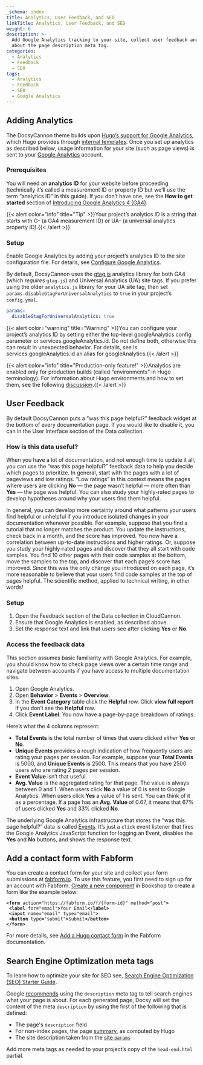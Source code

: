 ```yaml
---
_schema: index
title: Analytics, User Feedback, and SEO
linkTitle: Analytics, User Feedback, and SEO
weight: 6
description: >-
  Add Google Analytics tracking to your site, collect user feedback and learn
  about the page description meta tag.
categories:
  - Analytics
  - Feedback
  - SEO
tags:
  - Analytics
  - Feedback
  - SEO
  - Google Analytics
---
```

## Adding Analytics

The DocsyCannon theme builds upon [Hugo’s support for Google Analytics](https://gohugo.io/templates/internal/#google-analytics), which Hugo provides through [internal templates](https://gohugo.io/templates/internal/). Once you set up analytics as described below, usage information for your site (such as page views) is sent to your [Google Analytics](https://analytics.google.com/analytics/web/) account.

### Prerequisites

You will need an **analytics ID** for your website before proceeding (technically it’s called a measurement ID or property ID but we’ll use the term “analytics ID” in this guide). If you don’t have one, see the **How to get started** section of [Introducing Google Analytics 4 (GA4)](https://support.google.com/analytics/answer/1042508).

{{< alert color="info" title="Tip" >}}Your project’s analytics ID is a string that starts with G- (a GA4 measurement ID) or UA- (a universal analytics property ID).{{< /alert >}}

### Setup

Enable Google Analytics by adding your project’s analytics ID to the site configuration file. For details, see [Configure Google Analytics](https://gohugo.io/templates/internal/#configure-google-analytics).

By default, DocsyCannon uses the [gtag.js](https://support.google.com/analytics/answer/10220869) analytics library for both GA4 (which *requires* `gtag.js`) and Universal Analytics (UA) site tags. If you prefer using the older `analytics.js` library for your UA site tag, then set `params.disableGtagForUniversalAnalytics` to `true` in your project’s `config.ymal`.

```yaml
params:
  disableGtagForUniversalAnalytics: true
```

{{< alert color="warning" title="Warning" >}}You can configure your project’s analytics ID by setting either the top-level googleAnalytics config parameter or services.googleAnalytics.id. Do not define both, otherwise this can result in unexpected behavior. For details, see Is services.googleAnalytics.id an alias for googleAnalytics.{{< /alert >}}

{{< alert color="info" title="Production-only feature!" >}}Analytics are enabled only for production builds (called “environments” in Hugo terminology). For information about Hugo environments and how to set them, see the following [discussion](www.example.com).{{< /alert >}}

## User Feedback

By default DocsyCannon puts a “was this page helpful?” feedback widget at the bottom of every documentation page. If you would like to disable it, you can in the User Interface section of the Data collection.

### How is this data useful?

When you have a lot of documentation, and not enough time to update it all, you can use the “was this page helpful?” feedback data to help you decide which pages to prioritize. In general, start with the pages with a lot of pageviews and low ratings. “Low ratings” in this context means the pages where users are clicking **No** — the page wasn’t helpful — more often than **Yes** — the page was helpful. You can also study your highly-rated pages to develop hypotheses around why your users find them helpful.

In general, you can develop more certainty around what patterns your users find helpful or unhelpful if you introduce isolated changes in your documentation whenever possible. For example, suppose that you find a tutorial that no longer matches the product. You update the instructions, check back in a month, and the score has improved. You now have a correlation between up-to-date instructions and higher ratings. Or, suppose you study your highly-rated pages and discover that they all start with code samples. You find 10 other pages with their code samples at the bottom, move the samples to the top, and discover that each page’s score has improved. Since this was the only change you introduced on each page, it’s more reasonable to believe that your users find code samples at the top of pages helpful. The scientific method, applied to technical writing, in other words!

### Setup

1. Open the Feedback section of the Data collection in CloudCannon.
2. Ensure that Google Analytics is enabled, as described above.
3. Set the response text and link that users see after clicking **Yes** or **No**.

### Access the feedback data

This section assumes basic familiarity with Google Analytics. For example, you should know how to check page views over a certain time range and navigate between accounts if you have access to multiple documentation sites.

1. Open Google Analytics.
2. Open **Behavior** &gt; **Events** &gt; **Overview**.
3. In the **Event Category** table click the **Helpful** row. Click **view full report** if you don’t see the **Helpful** row.
4. Click **Event Label**. You now have a page-by-page breakdown of ratings.

Here’s what the 4 columns represent:

* **Total Events** is the total number of times that users clicked *either* **Yes** or **No**.
* **Unique Events** provides a rough indication of how frequently users are rating your pages per session. For example, suppose your **Total Events** is 5000, and **Unique Events** is 2500. This means that you have 2500 users who are rating 2 pages per session.
* **Event Value** isn’t that useful.
* **Avg. Value** is the aggregated rating for that page. The value is always between 0 and 1. When users click **No** a value of 0 is sent to Google Analytics. When users click **Yes** a value of 1 is sent. You can think of it as a percentage. If a page has an **Avg. Value** of 0.67, it means that 67% of users clicked **Yes** and 33% clicked **No**.

The underlying Google Analytics infrastructure that stores the “was this page helpful?” data is called [Events](https://developers.google.com/analytics/devguides/collection/analyticsjs/events). It’s just a `click` event listener that fires the Google Analytics JavaScript function for logging an Event, disables the **Yes** and **No** buttons, and shows the response text.

## Add a contact form with Fabform

You can create a contact form for your site and collect your form submissions at [fabform.io](https://fabform.io/). To use this feature, you first need to sign up for an account with Fabform. <a target="_blank" rel="noopener" href="https://github.com/CloudCannon/bookshop/blob/main/guides/hugo.adoc#authoring-new-components">Create a new component</a> in Bookshop to create a form like the example below:

<div><pre data-language="html"><code class="language-html"><strong>&lt;</strong><strong>form</strong> action<strong>=</strong>"https://fabform.io/f/{form-id}" method<strong>=</strong>"post"<strong>&gt;</strong>
 <strong>&lt;</strong><strong>label</strong> for<strong>=</strong>"email"<strong>&gt;</strong>Your Email<strong>&lt;/</strong><strong>label</strong><strong>&gt;</strong>
 <strong>&lt;</strong><strong>input</strong> name<strong>=</strong>"email" type<strong>=</strong>"email"<strong>&gt;</strong>
 <strong>&lt;</strong><strong>button</strong> type<strong>=</strong>"submit"<strong>&gt;</strong>Submit<strong>&lt;/</strong><strong>button</strong><strong>&gt;</strong>
<strong>&lt;/</strong><strong>form</strong><strong>&gt;</strong>
</code></pre></div>

For more details, see [Add a Hugo contact form](https://fabform.io/a/hugo-contact-form) in the Fabform documentation.

## Search Engine Optimization meta tags

To learn how to optimize your site for SEO see, [Search Engine Optimization (SEO) Starter Guide](https://developers.google.com/search/docs/beginner/seo-starter-guide).

Google [recommends](https://developers.google.com/search/docs/beginner/seo-starter-guide?hl=en%2F#descriptionmeta) using the `description` meta tag to tell search engines what your page is about. For each generated page, Docsy will set the content of the meta `description` by using the first of the following that is defined:

* The page's `description` field
* For non-index pages, the page [summary](https://gohugo.io/content-management/summaries/), as computed by Hugo
* The site description taken from the [site `params`](https://gohugo.io/variables/site/#the-siteparams-variable)

Add more meta tags as needed to your project’s copy of the `head-end.html` partial.